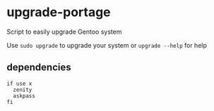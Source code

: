 # upgrade-portage
Script to easily upgrade Gentoo system

Use `sudo upgrade` to upgrade your system or `upgrade --help` for help

## dependencies
```shell-text
if use x
  zenity
  askpass
fi
